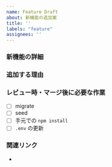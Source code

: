 ```yaml
---
name: Feature Draft
about: 新機能の追加案
title: ''
labels: "feature"
assignees: ''
---
```


### 新機能の詳細

### 追加する理由

### レビュー時・マージ後に必要な作業

- [ ] migrate
- [ ] seed
- [ ] 手元での `npm install`
- [ ] `.env` の更新

### 関連リンク
<!-- slack, crashlytics, discord, twitter等のリンクを載せてください。 -->
-
